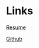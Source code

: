 

# Links
[Resume](https://tydarnell.github.io/TyDarnell-Resume.pdf)

[Github](https://github.com/tydarnell)
